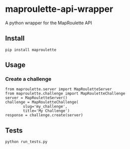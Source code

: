 # maproulette-api-wrapper

A python wrapper for the MapRoulette API

## Install

`pip install maproulette`

## Usage

### Create a challenge

```[python]
from maproulette.server import MapRouletteServer
from maproulette.challenge import MapRouletteChallenge
server = MapRouletteServer()
challenge = MapRouletteChallenge(
		slug='my_challenge',
		title='My Challenge')
response = challenge.create(server)
```

## Tests

`python run_tests.py`
